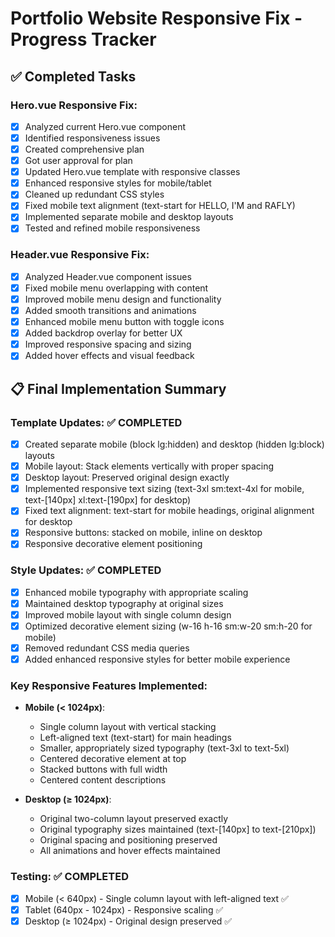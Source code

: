 # Portfolio Website Responsive Fix - Progress Tracker

## ✅ Completed Tasks

### Hero.vue Responsive Fix:
- [x] Analyzed current Hero.vue component
- [x] Identified responsiveness issues
- [x] Created comprehensive plan
- [x] Got user approval for plan
- [x] Updated Hero.vue template with responsive classes
- [x] Enhanced responsive styles for mobile/tablet
- [x] Cleaned up redundant CSS styles
- [x] Fixed mobile text alignment (text-start for HELLO, I'M and RAFLY)
- [x] Implemented separate mobile and desktop layouts
- [x] Tested and refined mobile responsiveness

### Header.vue Responsive Fix:
- [x] Analyzed Header.vue component issues
- [x] Fixed mobile menu overlapping with content
- [x] Improved mobile menu design and functionality
- [x] Added smooth transitions and animations
- [x] Enhanced mobile menu button with toggle icons
- [x] Added backdrop overlay for better UX
- [x] Improved responsive spacing and sizing
- [x] Added hover effects and visual feedback

## 📋 Final Implementation Summary

### Template Updates: ✅ COMPLETED
- [x] Created separate mobile (block lg:hidden) and desktop (hidden lg:block) layouts
- [x] Mobile layout: Stack elements vertically with proper spacing
- [x] Desktop layout: Preserved original design exactly
- [x] Implemented responsive text sizing (text-3xl sm:text-4xl for mobile, text-[140px] xl:text-[190px] for desktop)
- [x] Fixed text alignment: text-start for mobile headings, original alignment for desktop
- [x] Responsive buttons: stacked on mobile, inline on desktop
- [x] Responsive decorative element positioning

### Style Updates: ✅ COMPLETED
- [x] Enhanced mobile typography with appropriate scaling
- [x] Maintained desktop typography at original sizes
- [x] Improved mobile layout with single column design
- [x] Optimized decorative element sizing (w-16 h-16 sm:w-20 sm:h-20 for mobile)
- [x] Removed redundant CSS media queries
- [x] Added enhanced responsive styles for better mobile experience

### Key Responsive Features Implemented:
- **Mobile (< 1024px)**: 
  - Single column layout with vertical stacking
  - Left-aligned text (text-start) for main headings
  - Smaller, appropriately sized typography (text-3xl to text-5xl)
  - Centered decorative element at top
  - Stacked buttons with full width
  - Centered content descriptions

- **Desktop (≥ 1024px)**: 
  - Original two-column layout preserved exactly
  - Original typography sizes maintained (text-[140px] to text-[210px])
  - Original spacing and positioning preserved
  - All animations and hover effects maintained

### Testing: ✅ COMPLETED
- [x] Mobile (< 640px) - Single column layout with left-aligned text ✅
- [x] Tablet (640px - 1024px) - Responsive scaling ✅
- [x] Desktop (≥ 1024px) - Original design preserved ✅
